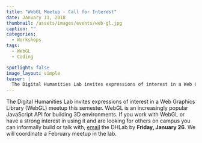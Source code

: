 ```yaml
---
title: "WebGL Meetup - Call for Interest"
date: January 11, 2018
thumbnail: /assets/images/events/web-gl.jpg
caption: ""
categories:
  - Workshops
tags:
  - WebGL
  - Coding

spotlight: false
image_layout: simple
teaser: |
  The Digital Humanities Lab invites expressions of interest in a Web Graphics Library (WebGL) meetup this semester. 
---
```


The Digital Humanities Lab invites expressions of interest in a Web Graphics Library (WebGL) meetup this semester. WebGL is an increasingly popular JavaScript API for building 3D environments. If you work with WebGL or have a strong interest in using it and are looking for others on campus you can informally build or talk with, [email](mailto:dhlab@yale.edu?subject=Web%20GL) the DHLab by <b>Friday, January 26</b>. We will coordinate a February meetup in the lab. 